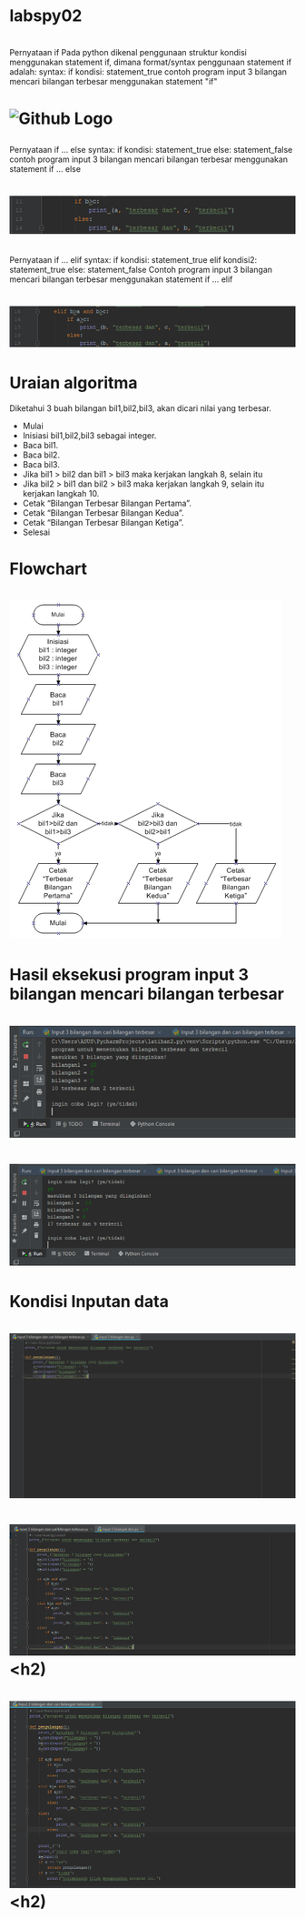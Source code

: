 # labspy02 <h1>
Pernyataan if
Pada python dikenal penggunaan struktur kondisi menggunakan statement if, dimana
format/syntax penggunaan statement if adalah:
syntax:
if kondisi:
          statement_true
contoh program input 3 bilangan mencari bilangan terbesar menggunakan statement "if"
# ![Github Logo](11,png) <h2>

Pernyataan if ... else
syntax:
if kondisi:
          statement_true
else:
    statement_false
contoh program input 3 bilangan mencari bilangan terbesar menggunakan statement if ... else
# ![GitHub Logo](12.png) <h2>
Pernyataan if ... elif
syntax:
if kondisi:
          statement_true
elif kondisi2:
          statement_true
else:
          statement_false
Contoh program input 3 bilangan mencari bilangan terbesar menggunakan statement if ... elif
# ![GitHub Logo](13.png) <h2>
# Uraian algoritma 
Diketahui 3 buah bilangan bil1,bil2,bil3, akan dicari nilai yang terbesar.

* Mulai
* Inisiasi bil1,bil2,bil3 sebagai integer.
* Baca bil1.
* Baca bil2.
* Baca bil3.
* Jika bil1 > bil2 dan bil1 > bil3 maka kerjakan langkah 8, selain itu
* Jika bil2 > bil1 dan bil2 > bil3 maka kerjakan langkah 9, selain itu kerjakan langkah 10.
* Cetak “Bilangan Terbesar Bilangan Pertama”.
* Cetak “Bilangan Terbesar Bilangan Kedua”.
* Cetak “Bilangan Terbesar Bilangan Ketiga”.
* Selesai

# Flowchart
# ![Github Logo](flowchart.jpg) <h2>


# Hasil eksekusi program input 3 bilangan mencari bilangan terbesar
# ![GitHub Logo](17.png) <h2>
# ![GitHub Logo](18.png) <h2>


# Kondisi Inputan data
# ![GitHub Logo](14.png) <h2>
# ![GitHub Logo](15.png) <h2)
# ![GitHub Logo](16.png) <h2)
